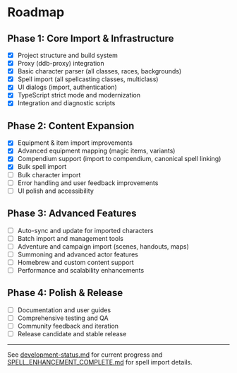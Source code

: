 # Roadmap

## Phase 1: Core Import & Infrastructure
- [x] Project structure and build system
- [x] Proxy (ddb-proxy) integration
- [x] Basic character parser (all classes, races, backgrounds)
- [x] Spell import (all spellcasting classes, multiclass)
- [x] UI dialogs (import, authentication)
- [x] TypeScript strict mode and modernization
- [x] Integration and diagnostic scripts

## Phase 2: Content Expansion
- [x] Equipment & item import improvements
- [x] Advanced equipment mapping (magic items, variants)
- [x] Compendium support (import to compendium, canonical spell linking)
- [x] Bulk spell import
- [ ] Bulk character import
- [ ] Error handling and user feedback improvements
- [ ] UI polish and accessibility

## Phase 3: Advanced Features
- [ ] Auto-sync and update for imported characters
- [ ] Batch import and management tools
- [ ] Adventure and campaign import (scenes, handouts, maps)
- [ ] Summoning and advanced actor features
- [ ] Homebrew and custom content support
- [ ] Performance and scalability enhancements

## Phase 4: Polish & Release
- [ ] Documentation and user guides
- [ ] Comprehensive testing and QA
- [ ] Community feedback and iteration
- [ ] Release candidate and stable release

---

See [development-status.md](development-status.md) for current progress and [SPELL_ENHANCEMENT_COMPLETE.md](SPELL_ENHANCEMENT_COMPLETE.md) for spell import details.
